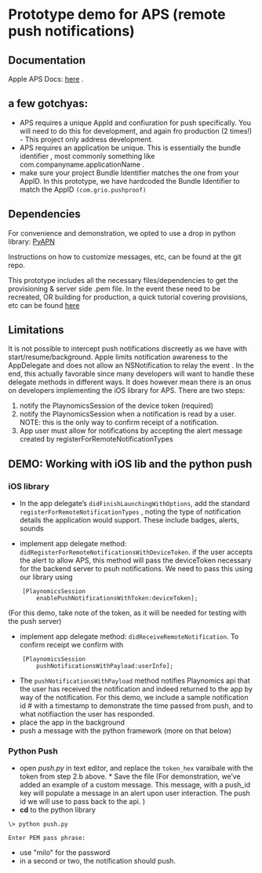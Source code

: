 # Prototype demo for APS (remote push notifications)

## Documentation 
Apple APS Docs: [here](http://developer.apple.com/library/mac/#documentation/NetworkingInternet/Conceptual/RemoteNotificationsPG/ApplePushService/ApplePushService.html) .

## a few gotchyas:

* APS requires a unique AppId and confiuration for push specifically. You will need to do this for development, and again fro production (2 times!) - This project only address development.
* APS requires an application be unique. This is essentially the bundle identifier , most commonly something like com.companyname.applicationName . 
* make sure your project Bundle Identifier matches the one from your AppID. In this prototype, we have hardcoded the Bundle Identifier to match the AppID `(com.grio.pushproof)`

## Dependencies
For convenience and demonstration, we opted to use a drop in python library: [PyAPN](https://github.com/simonwhitaker/PyAPNs)

Instructions on how to customize messages, etc, can be found at the git repo.

This prototype includes all the necessary files/dependencies to get the provisioning & server side .pem file. In the event these need to be recreated, OR building for production, a quick tutorial covering provisions, etc can be found [here](http://www.raywenderlich.com/3443/apple-push-notification-services-tutorial-part-12)

## Limitations
It is not possible to intercept push notifications discreetly as we have with start/resume/background. Apple limits notification awareness to the AppDelegate and does not allow an NSNotification to relay the event . In the end, this actually favorable since many developers will want to handle these delegate methods in different ways. It does however mean there is an onus on developers implementing the iOS library for APS. There are two steps:

1. notify the PlaynomicsSession of the device token (required)
2. notify the PlaynomicsSession when a notification is read by a user. NOTE: this is the only way to confirm receipt of a notification. 
3. App user must allow for notifications by accepting the alert message created by registerForRemoteNotificationTypes


## DEMO: Working with iOS lib and the python push 
### iOS library

* In the app delegate’s `didFinishLaunchingWithOptions`, add the standard `registerForRemoteNotificationTypes` , noting the type of notification details the application would support. These include badges, alerts, sounds

* implement app delegate method: `didRegisterForRemoteNotificationsWithDeviceToken`. 
if the user accepts the alert to allow APS, this method will pass the deviceToken necessary for the backend server to psuh notifications. We need to pass this using our library using 

```
	[PlaynomicsSession
		enablePushNotificationsWithToken:deviceToken];
```

(For this demo, take note of the token, as it will be needed for testing with the push server)

* implement app delegate method: `didReceiveRemoteNotification`. To confirm receipt we confirm with 

```
	[PlaynomicsSession 							
		pushNotificationsWithPayload:userInfo];	
```
	
* The `pushNotificationsWithPayload` method notifies Playnomics api that the user has received the notification and indeed returned to the app by way of the notification. For this demo, we include a sample notification id # with a timestamp to demonstrate the time passed from push, and to what notifiaction the user has responded.
* place the app in the background
* push a message with the python framework (more on that below)

### Python Push

* open *push.py* in text editor, and replace the `token_hex` varaibale with the token from step 2.b above. * Save the file (For demonstration, we’ve added an example of a custom message. This message, with a push_id key will populate a message in an alert upon user interaction. The push id we will use to pass back to the api. )
* **cd** to the python library

```
\> python push.py
```
 
```
Enter PEM pass phrase: 
```
* use "milo" for the password
* in a second or two, the notification should push.
